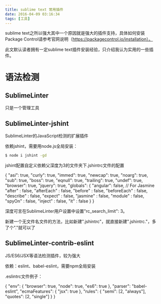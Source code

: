 ```yaml
---
title: sublime text 常用插件
date: 2016-04-09 03:16:34
tags: [工具]
---
```


sublime text之所以强大其中一个原因就是强大的插件支持，具体如何安装Package Control请参考官网说明（https://packagecontrol.io/installation）。

此文默认读者拥有一定sublime text插件安装经验，只介绍我认为实用的一些插件。

# 语法检测

## SublimeLinter

只是一个管理工具

## SublimeLinter-jshint 

SublimeLinter的JavaScript检测的扩展插件

依赖jshint，需要用node.js全局安装：

```bash
$ node i jshint -gd
```



jshint配置自定义依赖父深度为3的文件夹下.jshintrc文件的配置

{
  "asi": true,
  "curly": true,
  "immed": true,
  "newcap": true,
  "noarg": true,
  "sub": true,
  "boss": true,
  "eqnull": true,
  "trailing": true,
  "undef": true,
  "browser": true,
  "jquery": true,
  "globals": {
    "angular": false,
    // For Jasmine
    "after"      : false,
    "afterEach"  : false,
    "before"     : false,
    "beforeEach" : false,
    "describe"   : false,
    "expect"     : false,
    "jasmine"    : false,
    "module"     : false,
    "spyOn"      : false,
    "inject"     : false,
    "it"         : false
  }
}

深度可言在SublimeLinter用户设置中设置"rc_search_limit": 3。

新建一个无文件名文件的方法，比如新建".jshintrc"，就直接新建".jshintrc."，多了个"."就可以了

## SublimeLinter-contrib-eslint

JS/ES6/JSX等语法检测插件，较为强大

依赖：eslint、babel-eslint，需要npm全局安装

.eslintrc文件例子：

{
"env": {
"browser": true,
"node": true,
"es6": true
},
"parser": "babel-eslint",
"ecmaFeatures": {
"jsx": true
},
"rules": {
"semi": [2, "always"],
"quotes": [2, "single"]
}
}